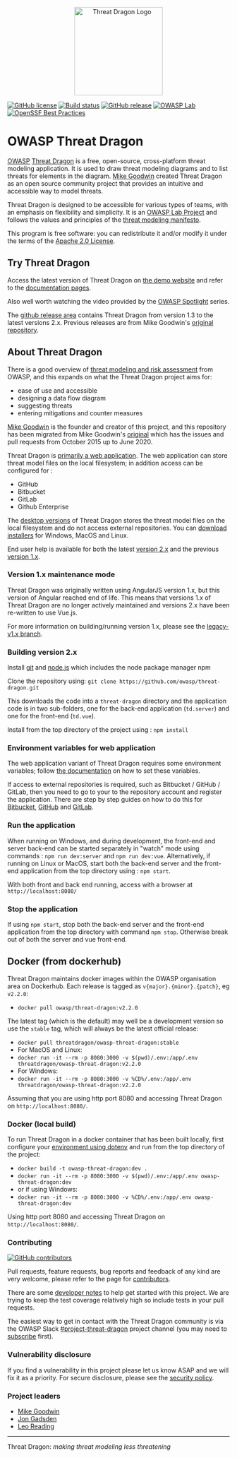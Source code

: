 <p align="center">
  <img src="https://raw.githubusercontent.com/owasp/threat-dragon/main/td.vue/src/assets/threatdragon_logo_solid_image.svg"
  width="200" alt="Threat Dragon Logo"/>
</p>

[![GitHub license](https://img.shields.io/github/license/owasp/threat-dragon.svg)](license.txt)
[![Build status](https://github.com/OWASP/threat-dragon/actions/workflows/push.yaml/badge.svg?event=push)][build]
[![GitHub release](https://img.shields.io/github/release/owasp/threat-dragon.svg)](https://github.com/owasp/threat-dragon/releases/latest)
[![OWASP Lab](https://img.shields.io/badge/owasp-lab%20project-f7b73c.svg)](https://www.owasp.org/projects)
[![OpenSSF Best Practices](https://www.bestpractices.dev/projects/9266/badge)](https://www.bestpractices.dev/projects/9266)

# OWASP Threat Dragon

[OWASP][owasp] [Threat Dragon][project] is a free, open-source, cross-platform threat modeling application.
It is used to draw threat modeling diagrams and to list threats for elements in the diagram.
[Mike Goodwin](https://github.com/mike-goodwin) created Threat Dragon as an open source community project
that provides an intuitive and accessible way to model threats.

Threat Dragon is designed to be accessible for various types of teams, with an emphasis on flexibility and simplicity.
It is an [OWASP Lab Project][project] and follows the values and principles of the [threat modeling manifesto][manifesto].

This program is free software: you can redistribute it and/or modify it
under the terms of the [Apache 2.0 License][license].

## Try Threat Dragon

Access the latest version of Threat Dragon on [the demo website][demo]
and refer to the [documentation pages](https://owasp.org/www-project-threat-dragon/docs-2/).

Also well worth watching the video provided by the
[OWASP Spotlight](https://www.youtube.com/playlist?list=PLUKo5k_oSrfOTl27gUmk2o-NBKvkTGw0T) series.

The [github release area][releases] contains Threat Dragon from version 1.3 to the latest versions 2.x.
Previous releases are from Mike Goodwin's
[original repository](https://github.com/mike-goodwin/owasp-threat-dragon-desktop/releases).

## About Threat Dragon

There is a good overview of
[threat modeling and risk assessment](https://owasp.org/www-community/Application_Threat_Modeling)
from OWASP, and this expands on what the Threat Dragon project aims for:

- ease of use and accessible
- designing a data flow diagram
- suggesting threats
- entering mitigations and counter measures

[Mike Goodwin](https://github.com/mike-goodwin) is the founder and creator of this project,
and this repository has been migrated from
Mike Goodwin's [original](https://github.com/mike-goodwin/owasp-threat-dragon)
which has the issues and pull requests from October 2015 up to June 2020.

Threat Dragon is [primarily a web application](https://github.com/OWASP/threat-dragon/releases).
The web application can store threat model files on the local filesystem; in addition access can be configured for :

- GitHub
- Bitbucket
- GitLab
- Github Enterprise

The [desktop versions](https://github.com/OWASP/threat-dragon/releases) of Threat Dragon
stores the threat model files on the local filesystem and do not access external repositories.
You can [download installers](https://github.com/OWASP/threat-dragon/releases) for Windows, MacOS and Linux.

End user help is available for both the latest [version 2.x](https://owasp.org/www-project-threat-dragon/docs-2/)
and the previous [version 1.x](https://owasp.org/www-project-threat-dragon/docs-1/).

### Version 1.x maintenance mode

Threat Dragon was originally written using AngularJS version 1.x, but this version of Angular reached end of life.
This means that versions 1.x of Threat Dragon are no longer actively maintained
and versions 2.x have been re-written to use Vue.js.

For more information on building/running version 1.x,
please see the [legacy-v1.x branch](https://github.com/OWASP/threat-dragon/tree/legacy-v1.x).

### Building version 2.x

Install [git](https://git-scm.com/downloads) and [node.js][download] which includes the node package manager npm

Clone the repository using: `git clone https://github.com/owasp/threat-dragon.git`

This downloads the code into a `threat-dragon` directory and the application code is in two sub-folders,
one for the back-end application (`td.server`) and one for the front-end (`td.vue`).

Install from the top directory of the project using : `npm install`

### Environment variables for web application

The web application variant of Threat Dragon requires some environment variables;
follow [the documentation](https://owasp.org/www-project-threat-dragon/docs-2/install-environment/)
on how to set these variables.

If access to external repositories is required, such as Bitbucket / GitHub  / GitLab,
then you need to go to your to the repository account and register the application.
There are step by step guides on how to do this for [Bitbucket][bitbucket], [GitHub][github] and [GitLab][gitlab].

### Run the application

When running on Windows, and during development, the front-end and server back-end
can be started separately in "watch" mode using commands : `npm run dev:server` and `npm run dev:vue`.
Alternatively, if running on Linux or MacOS, start both the back-end server and the front-end application
from the top directory using : `npm start`.

With both front and back end running, access with a browser at `http://localhost:8080/`

### Stop the application

If using `npm start`, stop both the back-end server and the front-end application
from the top directory with command `npm stop`. Otherwise break out of both the server and vue front-end.

## Docker (from dockerhub)

Threat Dragon maintains docker images within the OWASP organisation area on Dockerhub.
Each release is tagged as `v{major}.{minor}.{patch}`, eg `v2.2.0`:

- `docker pull owasp/threat-dragon:v2.2.0`

The latest tag (which is the default) may well be a development version
so use the `stable` tag, which will always be the latest official release:

- `docker pull threatdragon/owasp-threat-dragon:stable`
- For MacOS and Linux:
- `docker run -it --rm -p 8080:3000 -v $(pwd)/.env:/app/.env threatdragon/owasp-threat-dragon:v2.2.0`
- For Windows:
- `docker run -it --rm -p 8080:3000 -v %CD%/.env:/app/.env threatdragon/owasp-threat-dragon:v2.2.0`

Assuming that you are using http port 8080 and accessing Threat Dragon on `http://localhost:8080/`.

### Docker (local build)

To run Threat Dragon in a docker container that has been built locally,
first configure your [environment using dotenv](https://owasp.org/www-project-threat-dragon/docs-2/install-environment/)
and run from the top directory of the project:

- `docker build -t owasp-threat-dragon:dev .`
- `docker run -it --rm -p 8080:3000 -v $(pwd)/.env:/app/.env owasp-threat-dragon:dev`
- or if using Windows:
- `docker run -it --rm -p 8080:3000 -v %CD%/.env:/app/.env owasp-threat-dragon:dev`

Using http port 8080 and accessing Threat Dragon on `http://localhost:8080/`.

### Contributing

[![GitHub contributors](https://img.shields.io/github/contributors/owasp/threat-dragon.svg)](https://github.com/OWASP/threat-dragon/graphs/contributors)

Pull requests, feature requests, bug reports and feedback of any kind are very welcome,
please refer to the page for [contributors](contributing.md).

There are some [developer notes][notes] to help get started with this project.
We are trying to keep the test coverage relatively high so include tests in your pull requests.

The easiest way to get in contact with the Threat Dragon community is via the OWASP Slack
[#project-threat-dragon][td-slack] project channel
(you may need to [subscribe](https://owasp.org/slack/invite) first).

### Vulnerability disclosure

If you find a vulnerability in this project please let us know ASAP and we will fix it as a priority.
For secure disclosure, please see the [security policy](security.md).

### Project leaders

- [Mike Goodwin](mailto:mike.goodwin@owasp.org)
- [Jon Gadsden](mailto:jon.gadsden@owasp.org)
- [Leo Reading](mailto:leo.reading@owasp.org)

----

Threat Dragon: _making threat modeling less threatening_

[build]: https://github.com/OWASP/threat-dragon/actions/workflows/push.yaml
[bitbucket]: https://owasp.org/www-project-threat-dragon/docs-2/bitbucket-repo/
[demo]: https://www.threatdragon.com/#/
[download]: https://nodejs.org/en/download/package-manager
[github]: https://owasp.org/www-project-threat-dragon/docs-2/github-repo/
[gitlab]: https://owasp.org/www-project-threat-dragon/docs-2/gitlab-repo/
[license]: https://github.com/OWASP/threat-dragon/blob/v2.2.0/license.txt
[manifesto]: https://www.threatmodelingmanifesto.org/
[notes]: https://owasp.org/www-project-threat-dragon/docs-2/local-development/
[owasp]: https://www.owasp.org
[project]: https://owasp.org/www-project-threat-dragon
[releases]: https://github.com/OWASP/threat-dragon/releases
[td-slack]: https://owasp.slack.com/messages/CURE8PQ68